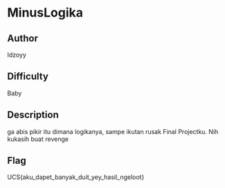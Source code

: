 # MinusLogika

## Author

Idzoyy

## Difficulty

Baby

## Description

ga abis pikir itu dimana logikanya, sampe ikutan rusak Final Projectku. Nih kukasih buat revenge

## Flag

UCS{aku_dapet_banyak_duit_yey_hasil_ngeloot}
